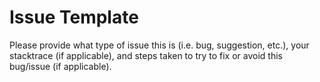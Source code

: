 Issue Template
=========================================

Please provide what type of issue this is (i.e. bug, suggestion, etc.), your stacktrace (if applicable), and steps taken to try to fix or avoid this bug/issue (if applicable).

